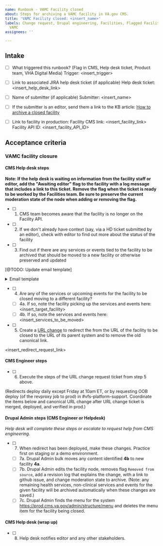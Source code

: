 ```yaml
---
name: Runbook - VAMC Facility closed
about: Steps for archiving a VAMC facility in VA.gov CMS.
title: 'VAMC Facility closed: <insert_name>'
labels: Change request, Drupal engineering, Facilities, Flagged Facilities, User support,
  VAMC
assignees: ''

---
```


## Intake
- [ ] What triggered this runbook? (Flag in CMS, Help desk ticket, Product team, VHA Digital Media)
Trigger: <insert_trigger>

- [ ] Link to associated JIRA help desk ticket (if applicable)
Help desk ticket: <insert_help_desk_link>

- [ ] Name of submitter (if applicable)
Submitter: <insert_name>

- [ ] If the submitter is an editor, send them a link to the KB article: [How to archive a closed facility](https://prod.cms.va.gov/help/vamc/about-locations-content-for-vamcs/how-to-archive-a-closed-facility)

- [ ] Link to facility in production:
Facility CMS link: <insert_facility_link>
Facility API ID: <insert_facility_API_ID>

## Acceptance criteria

### VAMC facility closure

#### CMS Help desk steps
**Note: If the help desk is waiting on information from the facility staff or editor, add the "Awaiting editor" flag to the facility with a log message that includes a link to this ticket. Remove the flag when the ticket is ready to be worked by the Facilities team. Be sure to preserve the current moderation state of the node when adding or removing the flag.**
- [ ] 1. CMS team becomes aware that the facility is no longer on the Facility API.
- [ ] 2. If we don't already have context (say, via a HD ticket submitted by an editor), check with editor to find out more about the status of the facility
- [ ] 3. Find out if there are any services or events tied to the facility to be archived that should be moved to a new facility or otherwise preserved and updated

[@TODO: Update email template]

<details><summary>Email template </summary>

```
SUBJECT: <facility name> removed from VAST

Hi [VAMC editor(s) who own the node in CMS]

We see that [name of facility] has been removed from VAST. If this facility has been permanently closed or moved, you can work with us to unpublish the facility from the CMS and remove it from VA.gov.

Because some Veterans may have bookmarked this facility, external sites may have linked to it, and because it can take a little time for search engines to catch up to web content, we want prevent errors and bad web experiences for our Veterans.

In order to do that we have some questions about the nature of this closure so that we can help redirect Veterans to the right place and understand this change.

1. Was this facility replaced with another facility?
   If yes, which one?
2. Is there a news release or story about this published on your VAMC website?
3. Anything else we should know about this facility closure?

If this facility has been removed from VAST in error, please notify the VA Drupal CMS Help Desk Support Team by writing to support@va-gov.atlassian.net, and please also notify your VAST coordinator.

[outro]

[CMS helpdesk signature]

Alternative, for "Removed From Source" flag follow-up:
-----------------------
During a site-wide review, our team found a location within the [INSERT SYSTEM NAME] health care system that is no longer listed within the Facilities API, but still exists within Drupal.

Can you please tell us more about the status of the [CLINIC NAME]?  Thanks!

Here is a link to the clinic homepage, which is still published on the live site: [INSERT CLINIC HOMEPAGE LINK FROM LIVE SITE]

Here is a link to this page on the production site:  [INSERT CLINIC HOMEPAGE LINK FROM PRODUCTION SITE]

IF THIS FACILITY IS CLOSED:
Please follow the steps listed in the following Knowledge Base article in order to fully archive it from VA.gov: https://prod.cms.va.gov/help/vamc/about-locations-content-for-vamcs/how-to-archive-a-closed-facility

Important: Once these steps have been followed, please reach back out to the VA Drupal CMS Help Desk by replying to this email or by writing to support@va-gov.atlassian.net.

From there, our engineering team will proceed with next steps for archiving this facility.

If the clinic has not been closed, please also let our team know as soon as possible.

Thank you for your help!

[Signature]

```
</details>

- [ ] 4. Are any of the services or upcoming events for the facility to be closed moving to a different facility?
  - [ ] 4a. If so, note the facility picking up the services and events here: <insert_target_facility>
  - [ ] 4b. If so, note the services and events here: <insert_services_to_be_moved>
- [ ] 5. Create a [URL change](https://github.com/department-of-veterans-affairs/va.gov-cms/issues/new?assignees=&template=runbook-facility-url-change.md&title=URL+Change+for%3A+%3Cinsert+facility+name%3E) to redirect the from the URL of the facility to be closed to the URL of its parent system and to remove the old canonical link.

<insert_redirect_request_link>

#### CMS Engineer steps
- [ ] 6. Execute the steps of the URL change request ticket from step 5 above.

(Redirects deploy daily except Friday at 10am ET, or by requesting OOB deploy (of the revproxy job to prod) in #vfs-platform-support. Coordinate the items below and canonical URL change after URL change ticket is merged, deployed, and verified in prod.)

#### Drupal Admin steps (CMS Engineer or Helpdesk)
_Help desk will complete these steps or escalate to request help from CMS engineering._
- [ ] 7. When redirect has been deployed, make these changes. Practice first on staging or a demo environment.
  - [ ] 7a. Drupal Admin bulk moves any content identified **4b** to new facility **4a**.
  - [ ] 7b. Drupal Admin edits the facility node, removes flag `Removed from source`, add a revision log that explains the change, with a link to github issue, and change moderation state to archive. (Note: any remaining health services, non-clinical services and events for the given facility will be archived automatically when these changes are saved.)
  - [ ] 7c. Drupal Admin finds the menu for the system https://prod.cms.va.gov/admin/structure/menu and deletes the menu item for the facility being closed.

#### CMS Help desk (wrap up)
- [ ] 8. Help desk notifies editor and any other stakeholders.
